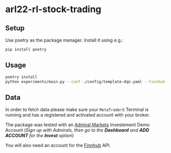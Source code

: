 # arl22-rl-stock-trading

## Setup

Use poetry as the package manager. Install it using e.g.:

```bash
pip install poetry
```

## Usage

```bash
poetry install
python experiments/main.py --conf ./config/template-dqn.yaml --finnhub-key FINNHUB_API_KEY
```

## Data

In order to fetch data please make sure your `MetaTrader5` Terminal is running and has a registered and activated
account with your broker.

The package was tested with an [Admiral Markets](https://admiralmarkets.com/) Investement Demo Account (_Sign up with
Admirals, then go to the **Dashboard** and **ADD ACCOUNT** for the **Invest** option_)

You will also need an account for the [Finnhub](https://finnhub.io/) API.
